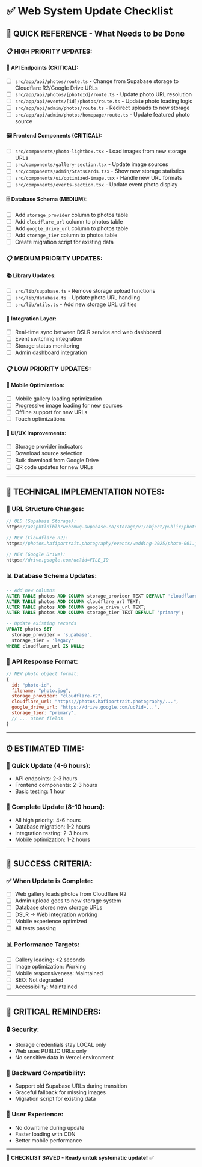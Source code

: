 # ✅ Web System Update Checklist

## 🎯 **QUICK REFERENCE - What Needs to be Done**

### **📋 HIGH PRIORITY UPDATES:**

#### **🔌 API Endpoints (CRITICAL):**
- [ ] `src/app/api/photos/route.ts` - Change from Supabase storage to Cloudflare R2/Google Drive URLs
- [ ] `src/app/api/photos/[photoId]/route.ts` - Update photo URL resolution
- [ ] `src/app/api/events/[id]/photos/route.ts` - Update photo loading logic
- [ ] `src/app/api/admin/photos/route.ts` - Redirect uploads to new storage
- [ ] `src/app/api/admin/photos/homepage/route.ts` - Update featured photo source

#### **🖼️ Frontend Components (CRITICAL):**
- [ ] `src/components/photo-lightbox.tsx` - Load images from new storage URLs
- [ ] `src/components/gallery-section.tsx` - Update image sources
- [ ] `src/components/admin/StatsCards.tsx` - Show new storage statistics
- [ ] `src/components/ui/optimized-image.tsx` - Handle new URL formats
- [ ] `src/components/events-section.tsx` - Update event photo display

#### **🗄️ Database Schema (MEDIUM):**
- [ ] Add `storage_provider` column to photos table
- [ ] Add `cloudflare_url` column to photos table  
- [ ] Add `google_drive_url` column to photos table
- [ ] Add `storage_tier` column to photos table
- [ ] Create migration script for existing data

### **📋 MEDIUM PRIORITY UPDATES:**

#### **📚 Library Updates:**
- [ ] `src/lib/supabase.ts` - Remove storage upload functions
- [ ] `src/lib/database.ts` - Update photo URL handling
- [ ] `src/lib/utils.ts` - Add new storage URL utilities

#### **🔄 Integration Layer:**
- [ ] Real-time sync between DSLR service and web dashboard
- [ ] Event switching integration
- [ ] Storage status monitoring
- [ ] Admin dashboard integration

### **📋 LOW PRIORITY UPDATES:**

#### **📱 Mobile Optimization:**
- [ ] Mobile gallery loading optimization
- [ ] Progressive image loading for new sources
- [ ] Offline support for new URLs
- [ ] Touch optimizations

#### **🎨 UI/UX Improvements:**
- [ ] Storage provider indicators
- [ ] Download source selection
- [ ] Bulk download from Google Drive
- [ ] QR code updates for new URLs

---

## 🔧 **TECHNICAL IMPLEMENTATION NOTES:**

### **🔄 URL Structure Changes:**
```javascript
// OLD (Supabase Storage):
https://azspktldiblhrwebzmwq.supabase.co/storage/v1/object/public/photos/...

// NEW (Cloudflare R2):
https://photos.hafiportrait.photography/events/wedding-2025/photo-001.jpg

// NEW (Google Drive):
https://drive.google.com/uc?id=FILE_ID
```

### **📊 Database Schema Updates:**
```sql
-- Add new columns
ALTER TABLE photos ADD COLUMN storage_provider TEXT DEFAULT 'cloudflare-r2';
ALTER TABLE photos ADD COLUMN cloudflare_url TEXT;
ALTER TABLE photos ADD COLUMN google_drive_url TEXT;
ALTER TABLE photos ADD COLUMN storage_tier TEXT DEFAULT 'primary';

-- Update existing records
UPDATE photos SET 
  storage_provider = 'supabase',
  storage_tier = 'legacy'
WHERE cloudflare_url IS NULL;
```

### **🔌 API Response Format:**
```javascript
// NEW photo object format:
{
  id: "photo-id",
  filename: "photo.jpg",
  storage_provider: "cloudflare-r2",
  cloudflare_url: "https://photos.hafiportrait.photography/...",
  google_drive_url: "https://drive.google.com/uc?id=...",
  storage_tier: "primary",
  // ... other fields
}
```

---

## ⏰ **ESTIMATED TIME:**

### **🚀 Quick Update (4-6 hours):**
- API endpoints: 2-3 hours
- Frontend components: 2-3 hours
- Basic testing: 1 hour

### **🔧 Complete Update (8-10 hours):**
- All high priority: 4-6 hours
- Database migration: 1-2 hours
- Integration testing: 2-3 hours
- Mobile optimization: 1-2 hours

---

## 🎯 **SUCCESS CRITERIA:**

### **✅ When Update is Complete:**
- [ ] Web gallery loads photos from Cloudflare R2
- [ ] Admin upload goes to new storage system
- [ ] Database stores new storage URLs
- [ ] DSLR → Web integration working
- [ ] Mobile experience optimized
- [ ] All tests passing

### **📊 Performance Targets:**
- [ ] Gallery loading: <2 seconds
- [ ] Image optimization: Working
- [ ] Mobile responsiveness: Maintained
- [ ] SEO: Not degraded
- [ ] Accessibility: Maintained

---

## 🚨 **CRITICAL REMINDERS:**

### **🔒 Security:**
- Storage credentials stay LOCAL only
- Web uses PUBLIC URLs only
- No sensitive data in Vercel environment

### **🔄 Backward Compatibility:**
- Support old Supabase URLs during transition
- Graceful fallback for missing images
- Migration script for existing data

### **📱 User Experience:**
- No downtime during update
- Faster loading with CDN
- Better mobile performance

---

**📝 CHECKLIST SAVED - Ready untuk systematic update!** ✅